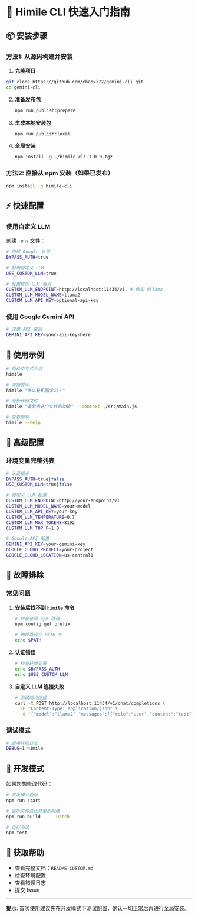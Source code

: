 # 🚀 Himile CLI 快速入门指南

## 📦 安装步骤

### 方法1: 从源码构建并安装

1. **克隆项目**
```bash
git clone https://github.com/chaoxi72/gemini-cli.git
cd gemini-cli
```

2. **准备发布包**
   ```bash
   npm run publish:prepare
   ```

3. **生成本地安装包**
   ```bash
   npm run publish:local
   ```

4. **全局安装**
   ```bash
   npm install -g ./himile-cli-1.0.0.tgz
   ```

### 方法2: 直接从 npm 安装（如果已发布）

```bash
npm install -g himile-cli
```

## ⚡ 快速配置

### 使用自定义 LLM

创建 `.env` 文件：

```bash
# 绕过 Google 认证
BYPASS_AUTH=true

# 启用自定义 LLM
USE_CUSTOM_LLM=true

# 配置您的 LLM 端点
CUSTOM_LLM_ENDPOINT=http://localhost:11434/v1  # 例如 Ollama
CUSTOM_LLM_MODEL_NAME=llama2
CUSTOM_LLM_API_KEY=optional-api-key
```

### 使用 Google Gemini API

```bash
# 设置 API 密钥
GEMINI_API_KEY=your-api-key-here
```

## 🎯 使用示例

```bash
# 启动交互式会话
himile

# 直接提问
himile "什么是机器学习？"

# 分析代码文件
himile "请分析这个文件的功能" --context ./src/main.js

# 查看帮助
himile --help
```

## 🔧 高级配置

### 环境变量完整列表

```bash
# 认证相关
BYPASS_AUTH=true|false
USE_CUSTOM_LLM=true|false

# 自定义 LLM 配置
CUSTOM_LLM_ENDPOINT=http://your-endpoint/v1
CUSTOM_LLM_MODEL_NAME=your-model
CUSTOM_LLM_API_KEY=your-key
CUSTOM_LLM_TEMPERATURE=0.7
CUSTOM_LLM_MAX_TOKENS=8192
CUSTOM_LLM_TOP_P=1.0

# Google API 配置
GEMINI_API_KEY=your-gemini-key
GOOGLE_CLOUD_PROJECT=your-project
GOOGLE_CLOUD_LOCATION=us-central1
```

## 🐛 故障排除

### 常见问题

1. **安装后找不到 `himile` 命令**
   ```bash
   # 检查全局 npm 路径
   npm config get prefix
   
   # 确保路径在 PATH 中
   echo $PATH
   ```

2. **认证错误**
   ```bash
   # 检查环境变量
   echo $BYPASS_AUTH
   echo $USE_CUSTOM_LLM
   ```

3. **自定义 LLM 连接失败**
   ```bash
   # 测试端点连接
   curl -X POST http://localhost:11434/v1/chat/completions \
     -H "Content-Type: application/json" \
     -d '{"model":"llama2","messages":[{"role":"user","content":"test"}]}'
   ```

### 调试模式

```bash
# 启用详细日志
DEBUG=1 himile
```

## 📝 开发模式

如果您想修改代码：

```bash
# 开发模式启动
npm run start

# 监听文件变化并重新构建
npm run build -- --watch

# 运行测试
npm test
```

## 🤝 获取帮助

- 查看完整文档：`README-CUSTOM.md`
- 检查环境配置
- 查看错误日志
- 提交 Issue

---

**提示**: 首次使用建议先在开发模式下测试配置，确认一切正常后再进行全局安装。
